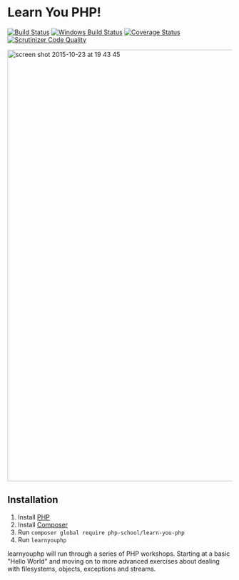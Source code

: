 Learn You PHP!
===========
[![Build Status](https://img.shields.io/travis/php-school/learn-you-php.svg?style=flat-square&label=Linux)](https://travis-ci.org/php-school/learn-you-php)
[![Windows Build Status](https://img.shields.io/appveyor/ci/AydinHassan/learn-you-php/master.svg?style=flat-square&label=Windows)](https://ci.appveyor.com/project/AydinHassan/learn-you-php)
[![Coverage Status](https://img.shields.io/codecov/c/github/php-school/learn-you-php.svg?style=flat-square)](https://codecov.io/github/php-school/learn-you-php)
[![Scrutinizer Code Quality](https://img.shields.io/scrutinizer/g/php-school/learn-you-php.svg?style=flat-square)](https://scrutinizer-ci.com/g/php-school/learn-you-php/)

<img width="969" alt="screen shot 2015-10-23 at 19 43 45" src="https://cloud.githubusercontent.com/assets/2817002/10701960/81894324-79be-11e5-8295-203f73939942.png">


## Installation

1. Install [PHP](http://php.net/downloads.php)
2. Install [Composer](https://getcomposer.org/download/)
3. Run `composer global require php-school/learn-you-php`
4. Run `learnyouphp`

learnyouphp will run through a series of PHP workshops. Starting at a basic "Hello World" and moving on to more advanced exercises about dealing with filesystems, objects, exceptions and streams.
